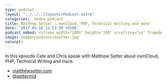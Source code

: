 ```yaml
---
type: podcast
layout: "../../../layouts/Podcast.astro"
categories:  media podcast
title: Matthew Setter - ownCloud, PHP, Technical Writing and more
date: '2017-05-16 11:13:30 +0100'
podcast_embed: <iframe width="100%" height="166" scrolling="no" frameborder="no" src="https://w.soundcloud.com/player/?url=https%3A//api.soundcloud.com/tracks/322784548&amp;color=ff5500&amp;auto_play=false&amp;hide_related=false&amp;show_comments=true&amp;show_user=true&amp;show_reposts=false"></iframe>
image: images/podcast/msetter.jpg
excerpt:
---
```


In this episode Cate and Chris speak with Matthew Setter about ownCloud, PHP, Technical Writing and more.

-   [matthewsetter.com](https://www.matthewsetter.com/)
-   [@settermjd](https://twitter.com/settermjd)
